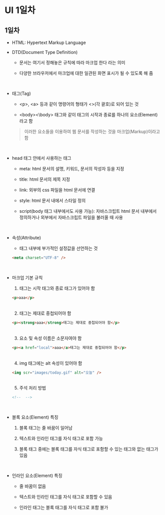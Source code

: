 # UI 1일차

## 1일차

- HTML: Hypertext Markup Language

- DTD(Document Type Definition)

  - 문서는 여기서 정해놓은 규칙에 따라 마크업 한다 라는 의미

  - 다양한 브라우저에서 마크업에 대한 일관된 화면 표시가 될 수 있도록 해 줌

<br />

- 태그(Tag)

  - \<p>, \<a> 등과 같이 명령어의 형태가 <>(각 괄호)로 되어 있는 것

  - \<body><\body> 태그와 같이 태그의 시작과 종료를 하나의 요소(Element)라고 함

  > 이러한 요소들을 이용하여 웹 문서를 작성하는 것을 마크업(Markup)이라고 함

<br />

- head 태그 안에서 사용하는 태그

  - meta: html 문서의 설명, 키워드, 문서의 작성자 등을 지정

  - title: html 문서의 제목 지정

  - link: 외부의 css 파일을 html 문서에 연결

  - style: html 문서 내에서 스타일 정의

  - script(body 태그 내부에서도 사용 가능): 자바스크립트 html 문서 내부에서 정의하거나 외부에서 자바스크립트 파일을 불러올 때 사용

<br />

- 속성(Attribute)

  - 태그 내부에 부가적인 설정값을 선언하는 것

  ```html
  <meta charset="UTF-8" />
  ```

<br />

- 마크업 기본 규칙

  1. 태그는 시작 태그와 종료 태그가 있어야 함

  ```html
  <p>aaa</p>
  ```

  <br />

  2. 태그는 제대로 중첩되어야 함

  ```html
  <p><strong>aaa</strong>태그는 제대로 중첩되어야 함</p>
  ```

  <br />

  3. 요소 및 속성 이름은 소문자여야 함

  ```html
  <p><a href="local">aaa</a>태그는 제대로 중첩되어야 함</p>
  ```

  <br />

  4. img 태그에는 alt 속성이 있어야 함

  ```html
  <img scr="images/today.gif" alt="오늘" />
  ```

  <br />

  5. 주석 처리 방법

  ```html
  <!--  -->
  ```

<br />

- 블록 요소(Element) 특징

  1. 블록 태그는 줄 바꿈이 일어남

  2. 텍스트와 인라인 태그를 자식 태그로 포함 가능

  3. 블록 태그 중에는 블록 태그를 자식 태그로 포함할 수 있는 태그와 없는 태그가 있음

<br />

- 인라인 요소(Element) 특징

  - 줄 바꿈이 없음

  - 텍스트와 인라인 태그를 자식 태그로 포함할 수 있음

  - 인라인 태그는 블록 태그를 자식 태그로 포함 불가
